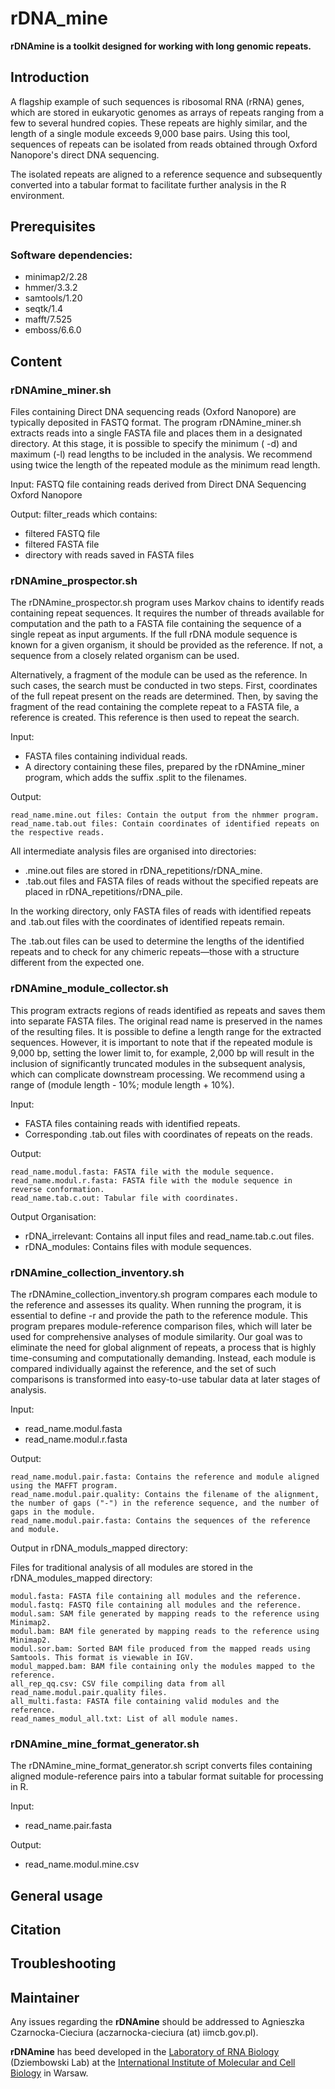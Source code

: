# rDNA_mine
**rDNAmine is a toolkit designed for working with long genomic repeats.**

## Introduction

A flagship example of such sequences is ribosomal RNA (rRNA) genes, which are stored in eukaryotic genomes as arrays of repeats ranging from a few to several hundred copies. These repeats are highly similar, and the length of a single module exceeds 9,000 base pairs. Using this tool, sequences of repeats can be isolated from reads obtained through Oxford Nanopore's direct DNA sequencing. 

The isolated repeats are aligned to a reference sequence and subsequently converted into a tabular format to facilitate further analysis in the R environment.

## Prerequisites

### Software dependencies:
* minimap2/2.28 
* hmmer/3.3.2
* samtools/1.20
* seqtk/1.4
* mafft/7.525
* emboss/6.6.0 

## Content

### **rDNAmine_miner.sh**

Files containing Direct DNA sequencing reads (Oxford Nanopore) are typically deposited in FASTQ format. The program rDNAmine_miner.sh extracts reads into a single FASTA file and places them in a designated directory. At this stage, it is possible to specify the minimum ( -d) and maximum (-l) read lengths to be included in the analysis. We recommend using twice the length of the repeated module as the minimum read length.

Input:
FASTQ file containing reads derived from Direct DNA Sequencing Oxford Nanopore

Output:
filter_reads which contains:
- filtered FASTQ file
- filtered FASTA file
- directory with reads saved in FASTA files


### **rDNAmine_prospector.sh**

The rDNAmine_prospector.sh program uses Markov chains to identify reads containing repeat sequences. It requires the number of threads available for computation and the path to a FASTA file containing the sequence of a single repeat as input arguments. If the full rDNA module sequence is known for a given organism, it should be provided as the reference. If not, a sequence from a closely related organism can be used.

Alternatively, a fragment of the module can be used as the reference. In such cases, the search must be conducted in two steps. First, coordinates of the full repeat present on the reads are determined. Then, by saving the fragment of the read containing the complete repeat to a FASTA file, a reference is created. This reference is then used to repeat the search.

Input:

* FASTA files containing individual reads.
* A directory containing these files, prepared by the rDNAmine_miner program, which adds the suffix .split to the filenames.

Output:

    read_name.mine.out files: Contain the output from the nhmmer program.
    read_name.tab.out files: Contain coordinates of identified repeats on the respective reads.

All intermediate analysis files are organised into directories:

* .mine.out files are stored in rDNA_repetitions/rDNA_mine.
* .tab.out files and FASTA files of reads without the specified repeats are placed in rDNA_repetitions/rDNA_pile.

In the working directory, only FASTA files of reads with identified repeats and .tab.out files with the coordinates of identified repeats remain.

The .tab.out files can be used to determine the lengths of the identified repeats and to check for any chimeric repeats—those with a structure different from the expected one.

  
### **rDNAmine_module_collector.sh**

This program extracts regions of reads identified as repeats and saves them into separate FASTA files. The original read name is preserved in the names of the resulting files. It is possible to define a length range for the extracted sequences. However, it is important to note that if the repeated module is 9,000 bp, setting the lower limit to, for example, 2,000 bp will result in the inclusion of significantly truncated modules in the subsequent analysis, which can complicate downstream processing. We recommend using a range of (module length - 10%; module length + 10%).

Input:

* FASTA files containing reads with identified repeats.
* Corresponding .tab.out files with coordinates of repeats on the reads.

Output:

    read_name.modul.fasta: FASTA file with the module sequence.
    read_name.modul.r.fasta: FASTA file with the module sequence in reverse conformation.
    read_name.tab.c.out: Tabular file with coordinates.

Output Organisation:

* rDNA_irrelevant: Contains all input files and read_name.tab.c.out files.
* rDNA_modules: Contains files with module sequences.
  
### **rDNAmine_collection_inventory.sh**

The rDNAmine_collection_inventory.sh program compares each module to the reference and assesses its quality. When running the program, it is essential to define -r and provide the path to the reference module. This program prepares module-reference comparison files, which will later be used for comprehensive analyses of module similarity. Our goal was to eliminate the need for global alignment of repeats, a process that is highly time-consuming and computationally demanding. Instead, each module is compared individually against the reference, and the set of such comparisons is transformed into easy-to-use tabular data at later stages of analysis.

Input:

* read_name.modul.fasta
* read_name.modul.r.fasta

Output:

    read_name.modul.pair.fasta: Contains the reference and module aligned using the MAFFT program.
    read_name.modul.pair.quality: Contains the filename of the alignment, the number of gaps ("-") in the reference sequence, and the number of gaps in the module.
    read_name.modul.pair.fasta: Contains the sequences of the reference and module.

Output in rDNA_moduls_mapped directory:

Files for traditional analysis of all modules are stored in the rDNA_modules_mapped directory:

    modul.fasta: FASTA file containing all modules and the reference.
    modul.fastq: FASTQ file containing all modules and the reference.
    modul.sam: SAM file generated by mapping reads to the reference using Minimap2.
    modul.bam: BAM file generated by mapping reads to the reference using Minimap2.
    modul.sor.bam: Sorted BAM file produced from the mapped reads using Samtools. This format is viewable in IGV.
    modul_mapped.bam: BAM file containing only the modules mapped to the reference.
    all_rep_qq.csv: CSV file compiling data from all read_name.modul.pair.quality files.
    all_multi.fasta: FASTA file containing valid modules and the reference.
    read_names_modul_all.txt: List of all module names.

  
### **rDNAmine_mine_format_generator.sh**

The rDNAmine_mine_format_generator.sh script converts files containing aligned module-reference pairs into a tabular format suitable for processing in R. 

Input:

* read_name.pair.fasta

Output:

* read_name.modul.mine.csv

## General usage

## Citation

## Troubleshooting

## Maintainer
Any issues regarding the **rDNAmine** should be addressed to Agnieszka Czarnocka-Cieciura (aczarnocka-cieciura (at) iimcb.gov.pl).

**rDNAmine** has beed developed in the <a href="https://www.iimcb.gov.pl/en/research/41-laboratory-of-rna-biology-era-chairs-group">Laboratory of RNA Biology</a> (Dziembowski Lab) at the <a href="https://www.iimcb.gov.pl/en/">International Institute of Molecular and Cell Biology</a> in Warsaw. 
